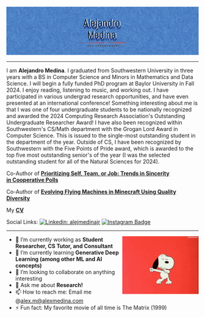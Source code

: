
![Banner Image](https://github.com/alejmedinajr/alejmedinajr/blob/main/assets/self-banner.jpg)

---
I am **Alejandro Medina**. I graduated from Southwestern University in three years with a BS in Computer Science and Minors in Mathematics and Data Science. I will begin a fully funded PhD program at Baylor University in Fall 2024. I enjoy reading, listening to music, and working out. I have participated in various undergrad research opportunities, and have even presented at an international conference! Something interesting about me is that I was one of four undergraduate students to be nationally recognized and awarded the 2024 Computing Research Association's Outstanding Undergraduate Researcher Award! I have also been recognized within Southwestern's CS/Math department with the Grogan Lord Award in Computer Science. This is issued to the single-most outstanding student in the department of the year. Outside of CS, I have been recognized by Southwestern with the Five Points of Pride award, which is awarded to the top five most outstanding senior's of the year (I was the selected outstanding student for all of the Natural Sciences for 2024).           

Co-Author of **[Prioritizing Self, Team, or Job: Trends in Sincerity in Cooperative Polls](https://link.springer.com/chapter/10.1007/978-3-031-16538-2_4)**

Co-Author of **[Evolving Flying Machines in Minecraft Using Quality Diversity](https://dl.acm.org/doi/10.1145/3583131.3590352)**

My **[CV](https://github.com/alejmedinajr/alejmedinajr/blob/main/assets/Alejandro%20Medina%20CV.pdf)**


Social Links:
[![Linkedin: alejmedinajr](https://img.shields.io/badge/-alejmedinajr-blue?style=flat-square&logo=Linkedin&logoColor=white&link=https://www.linkedin.com/in/alejmedinajr/)](https://www.linkedin.com/in/alejmedinajr/)
[![Instagram Badge](https://img.shields.io/badge/-alejmedinajr-e4405f?style=flat-square&logo=Instagram&logoColor=white&link=https://www.instagram.com/alejmedinajr/)](https://www.instagram.com/alejmedinajr/)


---

<img align='right' src='https://github.com/alejmedinajr/alejmedinajr/blob/main/assets/dancing-snoopy.gif' width='200'>

- 🔭 I’m currently working as **Student Researcher, CS Tutor, and Consultant**
- 🌱 I’m currently learning **Generative Deep Learning (among other ML and AI concepts)**
- 👯 I’m looking to collaborate on anything interesting
- 💬 Ask me about **Research!**
- 📫 How to reach me: Email me @alex.m@alexmedina.com 
- ⚡ Fun fact: My favorite movie of all time is The Matrix (1999)
